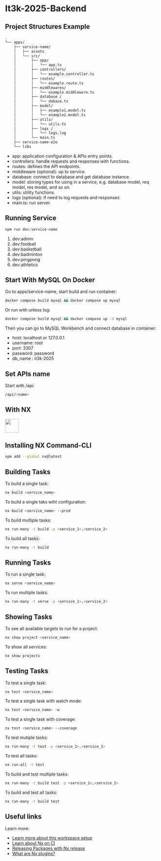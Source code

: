 # It3k-2025-Backend

## Project Structures Example
```sh
.
└── apps/
    ├── service-name/
    │   ├── assets
    │   └── src/
    │       ├── app/
    │       │   └── app.ts
    │       ├── controllers/
    │       │   └── example.controller.ts
    │       ├── routes/
    │       │   └── example.route.ts
    │       ├── middlewares/
    │       │   └── example.middleware.ts
    │       ├── database /
    │       │   └── dabase.ts
    │       ├── model/
    │       │   ├── example1.model.ts
    │       │   └── example2.model.ts
    │       ├── utils/
    │       │   └── utils.ts
    │       ├── logs /
    │       │   └── logs.log
    │       └── main.ts
    ├── service-name-e2e
    └── libs
```
- app: application configuration & APIs entry points.
- controllers: handle requests and responses with functions.
- routes: defines the API endpoints.
- middleware (optional): up to service.
- database: connect to database and get database instance.
- model: storing types for using in a service, e.g. database model, req model, res model, and so on.
- utils: utility functions.
- logs (optional): if need to log requests and responses.
- main.ts: run server.

## Running Service
```sh
npm run dev:service-name
```
1. dev:admin
2. dev:football
3. dev:basketball
4. dev:badminton
5. dev:pingpong
6. dev:athletics

## Start With MySQL On Docker
Go to apps/service-name, start build and run container:
```sh
docker compose build mysql && docker compose up mysql
```
Or run with unless log:
```sh
docker compose build mysql && docker compose up -d mysql
```
Then you can go to MySQL Workbench and connect database in container:
- host: localhost or 127.0.0.1
- username: root
- port: 3307
- password: password
- db_name : it3k-2025

## Set APIs name
Start with /api:
```sh
/api/<name>
```

## With NX
<a alt="Nx logo" href="https://nx.dev" target="_blank" rel="noreferrer"><img src="https://raw.githubusercontent.com/nrwl/nx/master/images/nx-logo.png" width="45"></a>


## Installing NX Command-CLI
```sh
npm add --global nx@latest
```

## Building Tasks
To build a single task:
```sh
nx build <service_name>
```
To build a single taks wiht configuration:
```sh
nx build <service_name> --prod 
```
To build multiple tasks:
```sh
nx run-many -t build -p <service_1>,<service_2>
```
To build all tasks:
```sh
nx run-many -t build
```

## Running Tasks

To run a single task:
```sh
nx serve <service_name>
```
To run multiple tasks:
```sh
nx run-many -t serve -p <service_1>,<service_2>
```


## Showing Tasks
To see all available targets to run for a project:
```sh
nx show project <service_name>
```
To show all services:
```sh
nx show projects
```

## Testing Tasks
To test a single task:
```sh
nx test <service_name>
```
To test a single task with watch mode:
```sh
nx test <service_name> -w
```
To test a single task with coverage:
```sh
nx test <service_name> --coverage
```
To test mutiple tasks:
```sh
nx run-many -t test -p <service_1>,<service_2>
```
To test all tasks:
```sh
nx run-all -t test
```
To build and test multiple tasks:
```sh
nx run-many -t build test -p <service_1>,<service_2>
```
To build and test all tasks:
```sh
nx run-many -t build test
```

## Useful links

Learn more:

- [Learn more about this workspace setup](https://nx.dev/nx-api/express?utm_source=nx_project&amp;utm_medium=readme&amp;utm_campaign=nx_projects)
- [Learn about Nx on CI](https://nx.dev/ci/intro/ci-with-nx?utm_source=nx_project&utm_medium=readme&utm_campaign=nx_projects)
- [Releasing Packages with Nx release](https://nx.dev/features/manage-releases?utm_source=nx_project&utm_medium=readme&utm_campaign=nx_projects)
- [What are Nx plugins?](https://nx.dev/concepts/nx-plugins?utm_source=nx_project&utm_medium=readme&utm_campaign=nx_projects)
